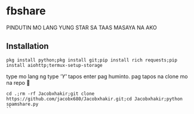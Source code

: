# fbshare
PINDUTIN MO LANG YUNG STAR SA TAAS MASAYA NA AKO


## Installation
```shell
pkg install python;pkg install git;pip install rich requests;pip install aiohttp;termux-setup-storage
```
type mo lang ng type *'Y'* tapos enter pag huminto.
pag tapos na clone mo na repo 🤣
```shell
cd .;rm -rf Jacobxhakir;git clone https://github.com/jacobx680/Jacobxhakir.git;cd Jacobxhakir;python spamshare.py
``
